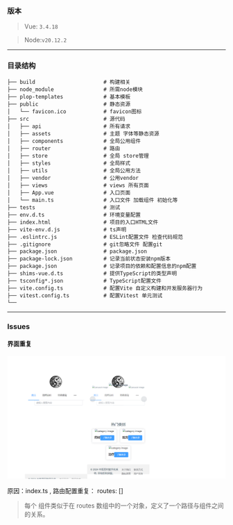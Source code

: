 ### 版本

> Vue: `3.4.18`

> Node:`v20.12.2`

____

### 目录结构

```
├── build                      # 构建相关
├── node_module                # 所需node模块
├── plop-templates             # 基本模板
├── public                     # 静态资源
│   └── favicon.ico            # favicon图标
├── src                        # 源代码
│   ├── api                    # 所有请求
│   ├── assets                 # 主题 字体等静态资源
│   ├── components             # 全局公用组件
│   ├── router                 # 路由
│   ├── store                  # 全局 store管理
│   ├── styles                 # 全局样式
│   ├── utils                  # 全局公用方法
│   ├── vendor                 # 公用vendor
│   ├── views                  # views 所有页面
│   ├── App.vue                # 入口页面
│   └── main.ts                # 入口文件 加载组件 初始化等
├── tests                      # 测试
├── env.d.ts                   # 环境变量配置
├── index.html                 # 项目的入口HTML文件
├── vite-env.d.js              # ts声明
├── .eslintrc.js               # ESLint配置文件 检查代码规范
├── .gitignore                 # git忽略文件 配置git
├── package.json               # package.json
├── package-lock.json          # 记录当前状态安装npm版本
├── package.json               # 记录项目的依赖和配置信息的npm配置
├── shims-vue.d.ts             # 提供TypeScript的类型声明
├── tsconfig*.json             # TypeScript配置文件
├── vite.config.ts             # 配置Vite 自定义构建和开发服务器行为
├── vitest.config.ts           # 配置Vitest 单元测试
└── 

```





__________

### Issues

#### 界面重复

![](images/2024-05-03-19-59-48-image.png)

原因：index.ts , 路由配置重复： routes: []

> 每个 <Route> 组件类似于在 routes 数组中的一个对象，定义了一个路径与组件之间的关系。
